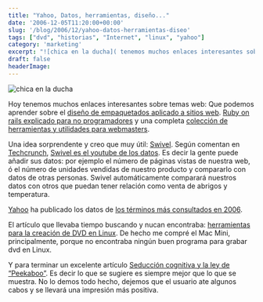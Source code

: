 ```yaml
---
title: "Yahoo, Datos, herramientas, diseño..."
date: '2006-12-05T11:20:00+00:00'
slug: '/blog/2006/12/yahoo-datos-herramientas-diseo'
tags: ["dvd", "historias", "Internet", "linux", "yahoo"]
category: 'marketing'
excerpt: "![chica en la ducha]( tenemos muchos enlaces interesantes sobre temas web:  Que podemos aprender sobre el [diseño de empaquetados aplicado a s..."
draft: false
headerImage:
---
```

![chica en la ducha](http://jorgegorka.files.wordpress.com/showergirl.jpg)

Hoy tenemos muchos enlaces interesantes sobre temas web:
Que podemos aprender sobre el [diseño de empaquetados aplicado a sitios web](http://www.digital-web.com/articles/packaging_design_for_webbased_products/). [Ruby on rails explicado para no programadores](http://www.digital-web.com/articles/ruby_on_rails_for_the_rest_of_us/) y una completa [colección de herramientas y utilidades para webmasters](http://www.cuervoblanco.com/webmasters.html).

Una idea sorprendente y creo que muy útil: [Swivel](http://www.swivel.com/).
Según comentan en [Techcrunch](http://www.techcrunch.com/), [Swivel es el youtube de los datos](http://www.techcrunch.com/2006/12/05/swivel-to-launch-this-week-communitize-your-data/). Es decir la gente puede añadir sus datos: por ejemplo el número de páginas vistas de nuestra web, ó el número de unidades vendidas de nuestro producto y compararlo con datos de otras personas. Swivel automáticamente comparará nuestros datos con otros que puedan tener relación como venta de abrigos y temperatura.

[Yahoo](http://www.yahoo.com/) ha publicado los datos de [los términos más consultados en 2006](http://f1.buzz.re2.yahoo.com/topsearches2006/lists/).

El artículo que llevaba tiempo buscando y nucan encontraba: [herramientas para la creación de DVD en Linux](http://www.jesusda.com/blog/index.php?id=9). De hecho me compré el Mac Mini, principalmente, porque no encontraba ningún buen programa para grabar dvd en Linux.

Y para terminar un excelente artículo [Seducción cognitiva y la ley de “Peekaboo”](http://headrush.typepad.com/creating_passionate_users/2006/11/cognitive_seduc.html). Es decir lo que se sugiere es siempre mejor que lo que se muestra. No lo demos todo hecho, dejemos que el usuario ate algunos cabos y se llevará una impresión más positiva.
